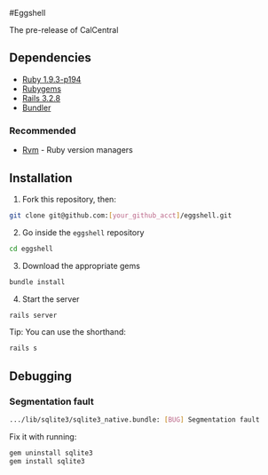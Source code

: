 #Eggshell

The pre-release of CalCentral

## Dependencies

* [Ruby 1.9.3-p194](http://www.ruby-lang.org/en/)
* [Rubygems](http://rubyforge.org/frs/?group_id=126)
* [Rails 3.2.8](http://rubyonrails.org/download)
* [Bundler](http://gembundler.com/rails3.html)

### Recommended

* [Rvm](https://rvm.io/rvm/install/) - Ruby version managers

## Installation

1. Fork this repository, then:
```bash
git clone git@github.com:[your_github_acct]/eggshell.git
```

2. Go inside the `eggshell` repository
```bash
cd eggshell
```

3. Download the appropriate gems
```bash
bundle install
```

4. Start the server
```bash
rails server
```

Tip: You can use the shorthand:

```bash
rails s
```

## Debugging

### Segmentation fault

```bash
.../lib/sqlite3/sqlite3_native.bundle: [BUG] Segmentation fault
```

Fix it with running:

```bash
gem uninstall sqlite3
gem install sqlite3
```